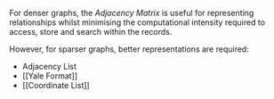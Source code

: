 For denser graphs, the *Adjacency Matrix* is useful for representing relationships whilst minimising the computational intensity required to access, store and search within the records.

However, for sparser graphs, better representations are required:
- Adjacency List
- [[Yale Format]]
- [[Coordinate List]]
